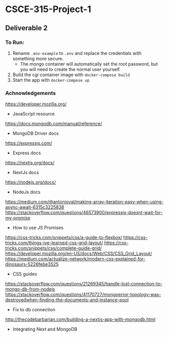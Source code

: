 # CSCE-315-Project-1

## Deliverable 2

### To Run:

1. Rename `.env-example` to `.env` and replace the credentials with something more secure.
   - The mongo container will automatically set the root password, but you will need to create the normal user yourself.
2. Build the cgi container image with `docker-compose build`
3. Start the app with `docker-compose up`

### Achnowledgements

https://developer.mozilla.org/
- JavaScript resource

https://docs.mongodb.com/manual/reference/
- MongoDB Driver docs

https://expressjs.com/
- Express docs

https://nextjs.org/docs/
- NextJs docs

https://nodejs.org/docs/
- NodeJs docs

https://medium.com/@antonioval/making-array-iteration-easy-when-using-async-await-6315c3225838
https://stackoverflow.com/questions/46573900/expressjs-doesnt-wait-for-my-promise
- How to use JS Promises

https://css-tricks.com/snippets/css/a-guide-to-flexbox/
https://css-tricks.com/things-ive-learned-css-grid-layout/
https://css-tricks.com/snippets/css/complete-guide-grid/
https://developer.mozilla.org/en-US/docs/Web/CSS/CSS_Grid_Layout/
https://medium.com/actualize-network/modern-css-explained-for-dinosaurs-5226febe3525
- CSS guides

https://stackoverflow.com/questions/21269345/handle-lost-connection-to-mongo-db-from-nodejs
https://stackoverflow.com/questions/41170727/mongoerror-topology-was-destroyedwhen-finding-the-documents-and-instance-pool
- Fix to db connection

http://thecodebarbarian.com/building-a-nextjs-app-with-mongodb.html
- Integrating Next and MongoDB
